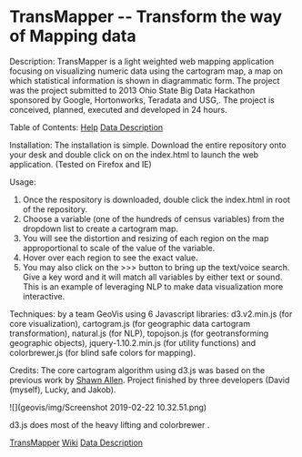 
# TransMapper -- Transform the way of Mapping data

Description:
TransMapper is a light weighted web mapping application focusing on visualizing numeric data using the cartogram map, a map on which statistical information is shown in diagrammatic form. The project was the project submitted to 2013 Ohio State Big Data Hackathon sponsored by Google, Hortonworks, Teradata and USG,. The project is conceived, planned, executed and developed in 24 hours. 

Table of Contents:
[Help](https://github.com/davidchengo/geovis/blob/master/help.html)
[Data Description](https://github.com/davidchengo/geovis/blob/master/meta.htm)

Installation:
The installation is simple. Download the entire repository onto your desk and double click on on the index.html to launch the web application. (Tested on Firefox and IE)

Usage: 
1. Once the respository is downloaded, double click the index.html in root of the repository.
2. Choose a variable (one of the hundreds of census variables) from the dropdown list to create a cartogram map.
3. You will see the distortion and resizing of each region on the map approportional to scale of the value of the variable.
4. Hover over each region to see the exact value.
5. You may also click on the >>> button to bring up the text/voice search. Give a key word and it will match all variables by either text or sound. This is an example of leveraging NLP to make data visualization more interactive.

Techniques:
by a team GeoVis using 6 Javascript libraries: d3.v2.min.js (for core visualization), cartogram.js (for geographic data cartogram transformation), natural.js (for NLP), topojson.js (for geotransforming geographic objects), jquery-1.10.2.min.js (for utility functions) and colorbrewer.js (for blind safe colors for mapping).

Credits: 
The core cartogram algorithm using d3.js was based on the previous work by [Shawn Allen](https://github.com/shawnbot/d3-cartogram/). Project finished by three developers (David (myself), Lucky, and Jakob).

![](geovis/img/Screenshot 2019-02-22 10.32.51.png)

        
      






d3.js does most of the heavy lifting and colorbrewer . 

[TransMapper](http://www.cse.ohio-state.edu/~chewei/demo/transmapper/)
[Wiki](http://www.cse.ohio-state.edu/~chewei/demo/transmapper/help.html)
[Data Description](http://www.cse.ohio-state.edu/~chewei/demo/transmapper/meta.htm)
